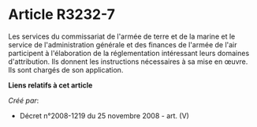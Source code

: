 # Article R3232-7

Les services du commissariat de l'armée de terre et de la marine et le service de l'administration générale et des finances
de l'armée de l'air participent à l'élaboration de la réglementation intéressant leurs domaines d'attribution. Ils donnent
les instructions nécessaires à sa mise en œuvre. Ils sont chargés de son application.

**Liens relatifs à cet article**

_Créé par_:

  - Décret n°2008-1219 du 25 novembre 2008 - art. (V)
